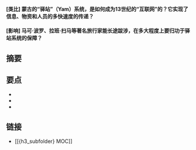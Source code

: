 #### [类比] 蒙古的“驿站”（Yam）系统，是如何成为13世纪的“互联网”的？它实现了信息、物资和人员的多快速度的传递？


#### [影响] 马可·波罗、拉班·扫马等著名旅行家能长途跋涉，在多大程度上要归功于驿站系统的保障？


## 摘要


## 要点

- 
- 
- 

## 链接

- [[{h3_subfolder} MOC]]
